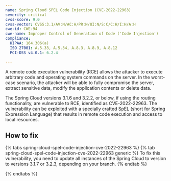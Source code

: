 ```yaml
---
name: Spring Cloud SPEL Code Injection (CVE-2022-22963)
severity: critical
cvss-score: 9.0
cvss-vector: CVSS:3.1/AV:N/AC:H/PR:N/UI:N/S:C/C:H/I:H/A:H
cwe-id: CWE-94
cwe-name: Improper Control of Generation of Code ('Code Injection')
compliance:
  HIPAA: 164.306(a)
  ISO 27001: A.5.33, A.5.34, A.8.3, A.8.9, A.8.12
  PCI-DSS v4.0.1: 6.2.4

---            
```


A remote code execution vulnerability (RCE) allows the attacker to execute arbitrary code and operating system commands on the server. In the worst-case scenario, the attacker will be able to fully compromise the server, extract sensitive data, modify the application contents or delete data.

The Spring Cloud versions 3.1.6 and 3.2.2, or below, if using the routing functionality, are vulnerable to RCE, identified as CVE-2022-22963. The vulnerability can be exploited with a specially crafted SpEL (short for Spring Expression Language) that results in remote code execution and access to local resources.

## How to fix

{% tabs spring-cloud-spel-code-injection-cve-2022-22963 %}
{% tab spring-cloud-spel-code-injection-cve-2022-22963 generic %}
To fix this vulnerability, you need to update all instances of the Spring Cloud to version to versions 3.1.7 or 3.2.3, depending on your branch.
{% endtab %}

{% endtabs %}
